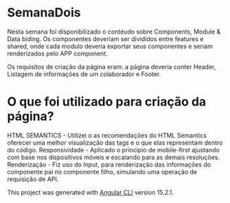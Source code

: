# SemanaDois

Nesta semana foi disponibilizado o contéudo sobre Components, Module & Data biding.
Os componentes deveriam ser divididos entre features e shared, onde cada modulo deveria exportar seus componentes e seriam renderizados pelo APP component.

Os requisitos de criação da página eram: a página deveria conter Header, Listagem de informações de um colaborador e Footer.

# O que foi utilizado para criação da página?

HTML SEMANTICS - Utilizei o as recomendações do HTML Semantics oferecer uma melhor visualização das tags e o que elas representam dentro do código.
Responsividade - Aplicado o principio de mobile-first ajustando com base nos dispositivos móveis e escalando para as demais resoluções.
Renderização - Fiz uso do Input, para renderização das informações do componente pai no componente filho, simulando uma operação de requisição de API. 


This project was generated with [Angular CLI](https://github.com/angular/angular-cli) version 15.2.1.

